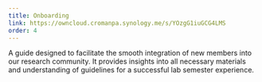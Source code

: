 ```yaml
---
title: Onboarding
link: https://owncloud.cromanpa.synology.me/s/YOzgG1iuGCG4LMS
order: 4
---
```


A guide designed to facilitate the smooth integration of new members into our research community. It provides insights into all necessary materials and understanding of guidelines for a successful lab semester experience.